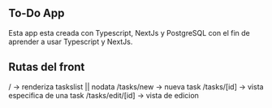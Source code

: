 
## To-Do App 

Esta app esta creada con Typescript, NextJs y PostgreSQL con el fin de aprender a usar Typescript y NextJs. 

## Rutas del front
/ -> renderiza taskslist || nodata
/tasks/new -> nueva task
/tasks/[id] -> vista especifica de una task
/tasks/edit/[id] -> vista de edicion
